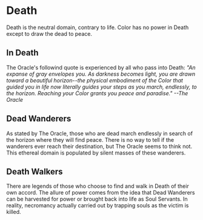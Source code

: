 # Death

Death is the neutral domain, contrary to life. Color has no power in Death except to draw the dead to peace.

## In Death

The Oracle's followind quote is experienced by all who pass into Death:
_"An expanse of gray envelopes you. As darkness becomes light, you are drawn toward a beautiful horizon--the physical embodiment of the Color that guided you in life now literally guides your steps as you march, endlessly, to the horizon. Reaching your Color grants you peace and paradise." --The Oracle_

## Dead Wanderers

As stated by The Oracle, those who are dead march endlessly in search of the horizon where they will find peace. There is no way to tell if the wanderers ever reach their destination, but The Oracle seems to think not. This ethereal domain is populated by silent masses of these wanderers.

## Death Walkers

There are legends of those who choose to find and walk in Death of their own accord. The allure of power comes from the idea that Dead Wanderers can be harvested for power or brought back into life as Soul Servants. In reality, necromancy actually carried out by trapping souls as the victim is killed.
